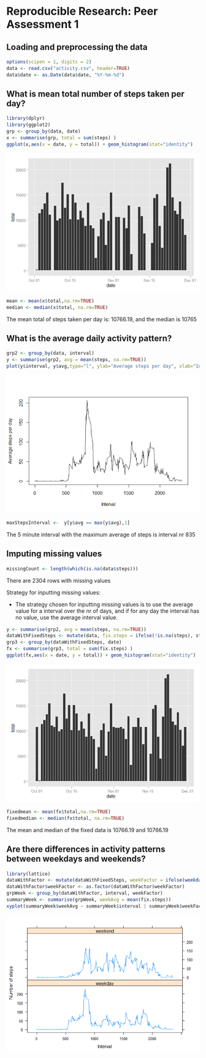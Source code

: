 # Reproducible Research: Peer Assessment 1


## Loading and preprocessing the data


```r
options(scipen = 1, digits = 2)
data <- read.csv("activity.csv", header=TRUE)
data$date <- as.Date(data$date, "%Y-%m-%d")
```

## What is mean total number of steps taken per day?


```r
library(dplyr)
library(ggplot2)
grp <- group_by(data, date)
x <- summarise(grp, total = sum(steps) )
ggplot(x,aes(x = date, y = total)) + geom_histogram(stat="identity")
```

![](PA1_template_files/figure-html/unnamed-chunk-2-1.png) 

```r
mean <- mean(x$total,na.rm=TRUE)
median <- median(x$total, na.rm=TRUE)
```

The mean total of steps taken per day is: 10766.19, and the median is 10765

## What is the average daily activity pattern?


```r
grp2 <- group_by(data, interval)
y <- summarise(grp2, avg = mean(steps, na.rm=TRUE))
plot(y$interval, y$avg,type="l", ylab="Average steps per day", xlab="Interval")
```

![](PA1_template_files/figure-html/unnamed-chunk-3-1.png) 

```r
maxStepsInterval <-  y[y$avg == max(y$avg),1]
```

The 5 minute interval with the maximum average of steps is interval nr 835

## Imputing missing values



```r
missingCount <- length(which(is.na(data$steps)))
```

There are 2304 rows with missing values

Strategy for inputting missing values:
 -  The strategy chosen for inputting missing values is to use the average value for a interval over the nr of days, and if for any day the interval has no value, use the average interval value.



```r
y <- summarise(grp2, avg = mean(steps, na.rm=TRUE))
dataWithFixedSteps <- mutate(data, fix.steps = ifelse(!is.na(steps), steps, y$avg)) 
grp3 <- group_by(dataWithFixedSteps, date)
fx <- summarise(grp3, total = sum(fix.steps) )
ggplot(fx,aes(x = date, y = total)) + geom_histogram(stat="identity")
```

![](PA1_template_files/figure-html/unnamed-chunk-5-1.png) 


```r
fixedmean <- mean(fx$total,na.rm=TRUE)
fixedmedian <- median(fx$total, na.rm=TRUE)
```

The mean and median of the fixed data is 10766.19  and 10766.19


## Are there differences in activity patterns between weekdays and weekends?



```r
library(lattice)
dataWithFactor <- mutate(dataWithFixedSteps, weekFactor = ifelse(weekdays(date) %in% c("Saturday", "Sunday"), "weekend","weekday"))
dataWithFactor$weekFactor <- as.factor(dataWithFactor$weekFactor)
grpWeek <- group_by(dataWithFactor, interval, weekFactor)
summaryWeek <- summarise(grpWeek, weekAvg = mean(fix.steps))
xyplot(summaryWeek$weekAvg ~ summaryWeek$interval | summaryWeek$weekFactor, layout = c(1,2), xlab="Interval", ylab="Number of steps",type="l")
```

![](PA1_template_files/figure-html/unnamed-chunk-7-1.png) 
